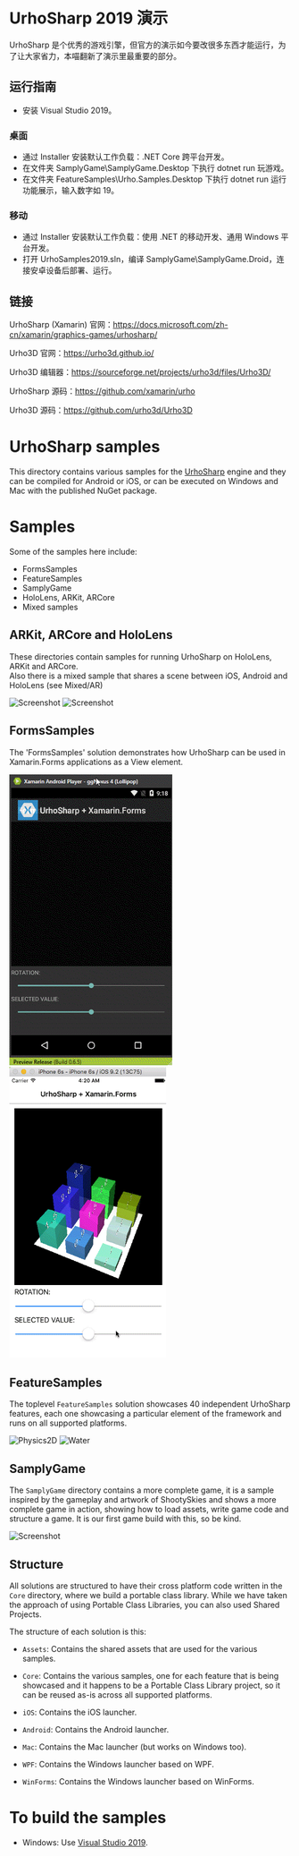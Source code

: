 # UrhoSharp 2019 演示

UrhoSharp 是个优秀的游戏引擎，但官方的演示如今要改很多东西才能运行，为了让大家省力，本喵翻新了演示里最重要的部分。

## 运行指南

* 安装 Visual Studio 2019。

### 桌面

* 通过 Installer 安装默认工作负载：.NET Core 跨平台开发。
* 在文件夹 SamplyGame\SamplyGame.Desktop 下执行 dotnet run 玩游戏。
* 在文件夹 FeatureSamples\Urho.Samples.Desktop 下执行 dotnet run 运行功能展示，输入数字如 19。

### 移动

* 通过 Installer 安装默认工作负载：使用 .NET 的移动开发、通用 Windows 平台开发。
* 打开 UrhoSamples2019.sln，编译 SamplyGame\SamplyGame.Droid，连接安卓设备后部署、运行。

## 链接

UrhoSharp (Xamarin) 官网：https://docs.microsoft.com/zh-cn/xamarin/graphics-games/urhosharp/

Urho3D 官网：https://urho3d.github.io/

Urho3D 编辑器：https://sourceforge.net/projects/urho3d/files/Urho3D/

UrhoSharp 源码：https://github.com/xamarin/urho

Urho3D 源码：https://github.com/urho3d/Urho3D

# UrhoSharp samples

This directory contains various samples for the [UrhoSharp](http://developer.xamarin.com/guides/cross-platform/urho/) 
engine and they can be compiled for Android or iOS, or can be executed on Windows
and Mac with the published NuGet package.

# Samples

Some of the samples here include:

* FormsSamples
* FeatureSamples
* SamplyGame
* HoloLens, ARKit, ARCore
* Mixed samples

## ARKit, ARCore and HoloLens

These directories contain samples for running UrhoSharp on HoloLens, ARKit and ARCore.  
Also there is a mixed sample that shares a scene between iOS, Android and HoloLens (see Mixed/AR)

![Screenshot](ARKit/Mutant.gif)
![Screenshot](ARKit/Crowd.gif)

## FormsSamples

The 'FormsSamples' solution demonstrates how UrhoSharp can be used in Xamarin.Forms 
applications as a View element.

![Screenshot](FormsSample/Screenshots/Android.gif) ![Screenshot](FormsSample/Screenshots/Ios.gif)

## FeatureSamples

The toplevel `FeatureSamples` solution showcases 40 independent UrhoSharp
features, each one showcasing a particular element of the framework and runs
on all supported platforms. 

![Physics2D](https://habrastorage.org/files/d77/060/698/d770606980874fb6a15484d04bea6dd6.gif)
![Water](https://habrastorage.org/files/e3e/8f1/80d/e3e8f180d8b54f0989d9448c98eacd5b.png)

## SamplyGame

The `SamplyGame` directory contains a more complete game, it is a sample
inspired by the gameplay and artwork of ShootySkies and shows a more 
complete game in action, showing how to load assets, write game code and
structure a game.   It is our first game build with this, so be kind.

![Screenshot](SamplyGame/Screenshots/Video.gif)

## Structure

All solutions are structured to have their cross platform code written
in the `Core` directory, where we build a portable class library.   While
we have taken the approach of using Portable Class Libraries, you can 
also used Shared Projects.

The structure of each solution is this:

* `Assets`: Contains the shared assets that are used for the various
  samples.

* `Core`: Contains the various samples, one for each feature that is
  being showcased and it happens to be a Portable Class Library
  project, so it can be reused as-is across all supported platforms.

* `iOS`: Contains the iOS launcher.

* `Android`: Contains the Android launcher.

* `Mac`: Contains the Mac launcher (but works on Windows too).

* `WPF`: Contains the Windows launcher based on WPF.

* `WinForms`: Contains the Windows launcher based on WinForms.

# To build the samples

* Windows: Use [Visual Studio 2019](https://www.visualstudio.com/).
